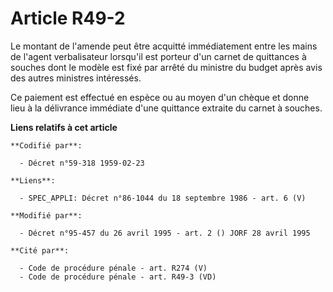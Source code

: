 # Article R49-2

Le montant de l'amende peut être acquitté immédiatement entre les mains de l'agent verbalisateur lorsqu'il est porteur d'un
carnet de quittances à souches dont le modèle est fixé par arrêté du ministre du budget après avis des autres ministres
intéressés.

Ce paiement est effectué en espèce ou au moyen d'un chèque et donne lieu à la délivrance immédiate d'une quittance extraite
du carnet à souches.

**Liens relatifs à cet article**

	**Codifié par**:

	  - Décret n°59-318 1959-02-23

	**Liens**:

	  - SPEC_APPLI: Décret n°86-1044 du 18 septembre 1986 - art. 6 (V)

	**Modifié par**:

	  - Décret n°95-457 du 26 avril 1995 - art. 2 () JORF 28 avril 1995

	**Cité par**:

	  - Code de procédure pénale - art. R274 (V)
	  - Code de procédure pénale - art. R49-3 (VD)
